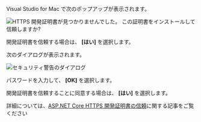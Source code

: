 Visual Studio for Mac で次のポップアップが表示されます。

![HTTPS 開発証明書が見つかりませんでした。 この証明書をインストールして信頼しますか?](~/getting-started/_static/trustCertMac.png)

開発証明書を信頼する場合は、 **[はい]** を選択します。

次のダイアログが表示されます。

![セキュリティ警告のダイアログ](~/getting-started/_static/certMac.png)

パスワードを入力して、 **[OK]** を選択します。

開発証明書を信頼することに同意する場合は、 **[はい]** を選択します。

詳細については、[ASP.NET Core HTTPS 開発証明書の信頼](xref:security/enforcing-ssl#trust-the-aspnet-core-https-development-certificate-on-windows-and-macos)に関する記事をご覧ください